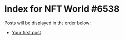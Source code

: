# Index for NFT World #6538
Posts will be displayed in the order below:

- [Your first post](./001-first.md)

